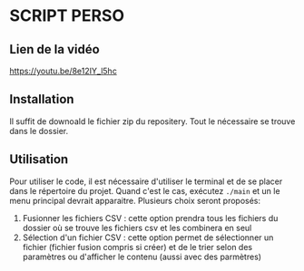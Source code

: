 # SCRIPT PERSO

## Lien de la vidéo 
https://youtu.be/8e12IY_l5hc

## Installation

Il suffit de downoald le fichier zip du repositery. Tout le nécessaire se trouve dans le dossier. 

## Utilisation

Pour utiliser le code, il est nécessaire d'utiliser le terminal et de se placer dans le répertoire du projet. Quand c'est le cas, exécutez `./main` et un le menu principal devrait apparaitre.
Plusieurs choix seront proposés: 
  1. Fusionner les fichiers CSV : cette option prendra tous les fichiers du dossier où se trouve les fichiers csv et les combinera en seul 
  2. Sélection d'un fichier CSV : cette option permet de sélectionner un fichier (fichier fusion compris si créer) et de le trier selon des paramètres ou d'afficher le contenu (aussi avec des parmètres)
